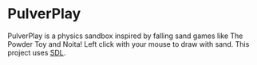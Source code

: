 PulverPlay
===

PulverPlay is a physics sandbox inspired by falling sand games like The Powder Toy and Noita!
Left click with your mouse to draw with sand.
This project uses [SDL](https://libsdl.org).
